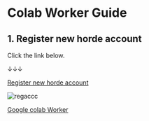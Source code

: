 # Colab Worker Guide
## 1. Register new horde account
Click the link below.

↓↓↓

[Register new horde account](https://stablehorde.net/register)

![regaccc](https://github.com/Neron-25/AIhorde-guide/assets/127858929/2dcc616b-3a82-4356-9397-149e978ead53)

[Google colab Worker](https://stablehorde.net/register)

